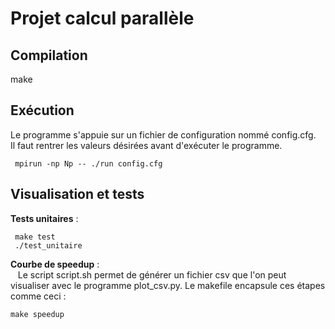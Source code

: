 # Projet calcul parallèle
## Compilation
   
   make   

## Exécution
Le programme s'appuie sur un fichier de configuration nommé config.cfg. <br>
Il faut rentrer les valeurs désirées avant d'exécuter le programme.

     mpirun -np Np -- ./run config.cfg

## Visualisation et tests
**Tests unitaires** : <br>

     make test
     ./test_unitaire

**Courbe de speedup** : <br>
&nbsp;&nbsp; Le script  script.sh permet de générer un fichier csv que l'on peut visualiser avec le programme plot_csv.py.
Le makefile encapsule ces étapes comme ceci :

    make speedup



